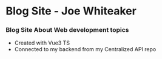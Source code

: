 Blog Site - Joe Whiteaker
==
<h3> Blog Site About Web development topics </h3> 

- Created with Vue3 TS 
- Connected to my backend from my Centralized API repo